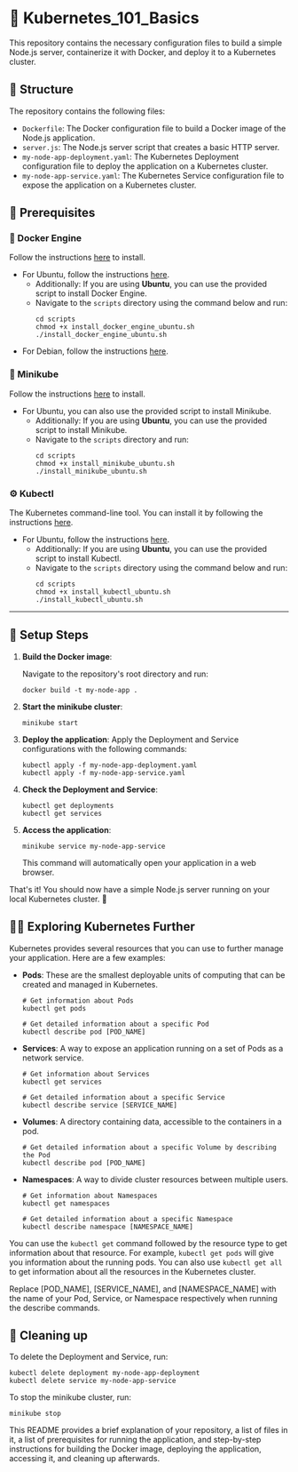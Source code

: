 # 🚀 Kubernetes_101_Basics
This repository contains the necessary configuration files to build a simple Node.js server, containerize it with Docker, and deploy it to a Kubernetes cluster.

## 📂 Structure

The repository contains the following files:

- `Dockerfile`: The Docker configuration file to build a Docker image of the Node.js application.
- `server.js`: The Node.js server script that creates a basic HTTP server.
- `my-node-app-deployment.yaml`: The Kubernetes Deployment configuration file to deploy the application on a Kubernetes cluster.
- `my-node-app-service.yaml`: The Kubernetes Service configuration file to expose the application on a Kubernetes cluster.

## 📌 Prerequisites

### 🐳 Docker Engine
Follow the instructions [here](https://docs.docker.com/engine/install/) to install.
   - For Ubuntu, follow the instructions [here](https://docs.docker.com/engine/install/ubuntu/).
      - Additionally: If you are using **Ubuntu**, you can use the provided script to install Docker Engine.
      - Navigate to the `scripts` directory using the command below and run:
         ```
         cd scripts
         chmod +x install_docker_engine_ubuntu.sh
         ./install_docker_engine_ubuntu.sh
         ```
   - For Debian, follow the instructions [here](https://docs.docker.com/engine/install/debian/).
### 🚜 Minikube
Follow the instructions [here](https://minikube.sigs.k8s.io/docs/start/) to install.
   - For Ubuntu, you can also use the provided script to install Minikube.
      - Additionally: If you are using **Ubuntu**, you can use the provided script to install Minikube.
      - Navigate to the `scripts` directory and run:
         ```shell
         cd scripts
         chmod +x install_minikube_ubuntu.sh
         ./install_minikube_ubuntu.sh
         ```
### ⚙️ Kubectl
The Kubernetes command-line tool. You can install it by following the instructions [here](https://kubernetes.io/docs/tasks/tools/).
   - For Ubuntu, follow the instructions [here](https://kubernetes.io/docs/tasks/tools/install-kubectl-linux/).
      - Additionally: If you are using **Ubuntu**, you can use the provided script to install Kubectl.
      - Navigate to the `scripts` directory using the command below and run:
         ```
         cd scripts
         chmod +x install_kubectl_ubuntu.sh
         ./install_kubectl_ubuntu.sh
         ```
---
## 🚀 Setup Steps

1. **Build the Docker image**:

   Navigate to the repository's root directory and run:

   ```shell
   docker build -t my-node-app .
   ```
   
2. **Start the minikube cluster**:
    ```
    minikube start
    ```
3. **Deploy the application**:
    Apply the Deployment and Service configurations with the following commands:
    ```
    kubectl apply -f my-node-app-deployment.yaml
    kubectl apply -f my-node-app-service.yaml
    ```
4. **Check the Deployment and Service**:
    ```
    kubectl get deployments
    kubectl get services
    ```
5. **Access the application**:
    ```
    minikube service my-node-app-service
    ```
   This command will automatically open your application in a web browser.

That's it! You should now have a simple Node.js server running on your local Kubernetes cluster. 👏

## 🕵️‍♀️ Exploring Kubernetes Further

Kubernetes provides several resources that you can use to further manage your application. Here are a few examples:

- **Pods**: These are the smallest deployable units of computing that can be created and managed in Kubernetes.
    ```shell
    # Get information about Pods
    kubectl get pods

    # Get detailed information about a specific Pod
    kubectl describe pod [POD_NAME]
    ```
    
- **Services**: A way to expose an application running on a set of Pods as a network service.
    ```shell
    # Get information about Services
    kubectl get services

    # Get detailed information about a specific Service
    kubectl describe service [SERVICE_NAME]
    ```
    
- **Volumes**: A directory containing data, accessible to the containers in a pod.
    ```shell
    # Get detailed information about a specific Volume by describing the Pod
    kubectl describe pod [POD_NAME]
    ```
    
- **Namespaces**: A way to divide cluster resources between multiple users.
    ```shell
    # Get information about Namespaces
    kubectl get namespaces

    # Get detailed information about a specific Namespace
    kubectl describe namespace [NAMESPACE_NAME]
    ```
You can use the `kubectl get` command followed by the resource type to get information about that resource. For example, `kubectl get pods` will give you information about the running pods. You can also use `kubectl get all` to get information about all the resources in the Kubernetes cluster.

Replace [POD_NAME], [SERVICE_NAME], and [NAMESPACE_NAME] with the name of your Pod, Service, or Namespace respectively when running the describe commands.
## 🧹 Cleaning up
To delete the Deployment and Service, run:
```
kubectl delete deployment my-node-app-deployment
kubectl delete service my-node-app-service
```
To stop the minikube cluster, run:
```
minikube stop
```

This README provides a brief explanation of your repository, a list of files in it, a list of prerequisites for running the application, and step-by-step instructions for building the Docker image, deploying the application, accessing it, and cleaning up afterwards.
